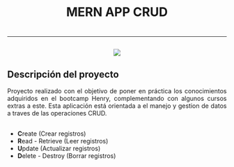 <h1 align="center"> MERN APP CRUD <h1/>

<hr>
<p align="center">
   <img src="http://img.shields.io/static/v1?label=ESTADO&message=EN%20DESARROLLO&color=RED&style=for-the-badge" #vitrinedev/>
</p>

## Descripción del proyecto

<p align="justify">
  Proyecto realizado con el objetivo de poner en práctica los conocimientos adquiridos en el bootcamp Henry, complementando con algunos cursos extras a este.
  Esta aplicación está orientada a el manejo y gestion de datos a traves de las operaciones CRUD.
</p>

##
- **C**reate (Crear registros)
- **R**ead - Retrieve (Leer registros)
- **U**pdate (Actualizar registros)
- **D**elete - Destroy (Borrar registros)
